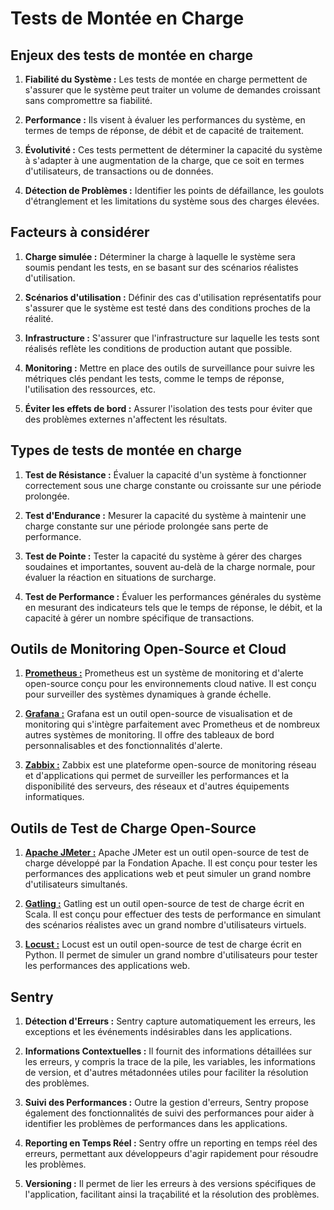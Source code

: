 # Tests de Montée en Charge

## Enjeux des tests de montée en charge

1. **Fiabilité du Système :** Les tests de montée en charge permettent de s'assurer que le système peut traiter un volume de demandes croissant sans compromettre sa fiabilité.

2. **Performance :** Ils visent à évaluer les performances du système, en termes de temps de réponse, de débit et de capacité de traitement.

3. **Évolutivité :** Ces tests permettent de déterminer la capacité du système à s'adapter à une augmentation de la charge, que ce soit en termes d'utilisateurs, de transactions ou de données.

4. **Détection de Problèmes :** Identifier les points de défaillance, les goulots d'étranglement et les limitations du système sous des charges élevées.

## Facteurs à considérer

1. **Charge simulée :** Déterminer la charge à laquelle le système sera soumis pendant les tests, en se basant sur des scénarios réalistes d'utilisation.

2. **Scénarios d'utilisation :** Définir des cas d'utilisation représentatifs pour s'assurer que le système est testé dans des conditions proches de la réalité.

3. **Infrastructure :** S'assurer que l'infrastructure sur laquelle les tests sont réalisés reflète les conditions de production autant que possible.

4. **Monitoring :** Mettre en place des outils de surveillance pour suivre les métriques clés pendant les tests, comme le temps de réponse, l'utilisation des ressources, etc.

5. **Éviter les effets de bord :** Assurer l'isolation des tests pour éviter que des problèmes externes n'affectent les résultats.

## Types de tests de montée en charge

1. **Test de Résistance :** Évaluer la capacité d'un système à fonctionner correctement sous une charge constante ou croissante sur une période prolongée.

2. **Test d'Endurance :** Mesurer la capacité du système à maintenir une charge constante sur une période prolongée sans perte de performance.

3. **Test de Pointe :** Tester la capacité du système à gérer des charges soudaines et importantes, souvent au-delà de la charge normale, pour évaluer la réaction en situations de surcharge.

4. **Test de Performance :** Évaluer les performances générales du système en mesurant des indicateurs tels que le temps de réponse, le débit, et la capacité à gérer un nombre spécifique de transactions.

## Outils de Monitoring Open-Source et Cloud

1. **[Prometheus :](https://prometheus.io/)** Prometheus est un système de monitoring et d'alerte open-source conçu pour les environnements cloud native. Il est conçu pour surveiller des systèmes dynamiques à grande échelle.

2. **[Grafana :](https://grafana.com/)** Grafana est un outil open-source de visualisation et de monitoring qui s'intègre parfaitement avec Prometheus et de nombreux autres systèmes de monitoring. Il offre des tableaux de bord personnalisables et des fonctionnalités d'alerte.

3. **[Zabbix :](https://www.zabbix.com/)** Zabbix est une plateforme open-source de monitoring réseau et d'applications qui permet de surveiller les performances et la disponibilité des serveurs, des réseaux et d'autres équipements informatiques.

## Outils de Test de Charge Open-Source

1. **[Apache JMeter :](https://jmeter.apache.org/)** Apache JMeter est un outil open-source de test de charge développé par la Fondation Apache. Il est conçu pour tester les performances des applications web et peut simuler un grand nombre d'utilisateurs simultanés.

2. **[Gatling :](https://gatling.io/)** Gatling est un outil open-source de test de charge écrit en Scala. Il est conçu pour effectuer des tests de performance en simulant des scénarios réalistes avec un grand nombre d'utilisateurs virtuels.

3. **[Locust :](https://locust.io/)** Locust est un outil open-source de test de charge écrit en Python. Il permet de simuler un grand nombre d'utilisateurs pour tester les performances des applications web.

## Sentry

1. **Détection d'Erreurs :** Sentry capture automatiquement les erreurs, les exceptions et les événements indésirables dans les applications.

2. **Informations Contextuelles :** Il fournit des informations détaillées sur les erreurs, y compris la trace de la pile, les variables, les informations de version, et d'autres métadonnées utiles pour faciliter la résolution des problèmes.

3. **Suivi des Performances :** Outre la gestion d'erreurs, Sentry propose également des fonctionnalités de suivi des performances pour aider à identifier les problèmes de performances dans les applications.

4. **Reporting en Temps Réel :** Sentry offre un reporting en temps réel des erreurs, permettant aux développeurs d'agir rapidement pour résoudre les problèmes.

5. **Versioning :** Il permet de lier les erreurs à des versions spécifiques de l'application, facilitant ainsi la traçabilité et la résolution des problèmes.

